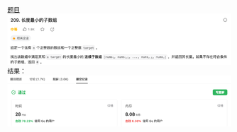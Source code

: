 [题目](https://leetcode.cn/problems/minimum-size-subarray-sum/description/)
![pic](img.png)
结果：
![pic](result.png)